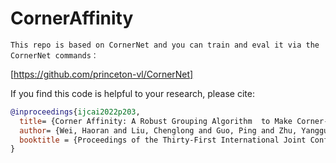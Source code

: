 # CornerAffinity
```
This repo is based on CornerNet and you can train and eval it via the CornerNet commands：
```

[https://github.com/princeton-vl/CornerNet]


If you find this code is helpful to your research, please cite:
```bibtex
@inproceedings{ijcai2022p203,
  title= {Corner Affinity: A Robust Grouping Algorithm  to Make Corner-guided Detector Great Again},
  author= {Wei, Haoran and Liu, Chenglong and Guo, Ping and Zhu, Yangguang and Fu, Jiamei and Wang, Bing and Wang, Peng},
  booktitle = {Proceedings of the Thirty-First International Joint Conference on Artificial Intelligence, {IJCAI-22}
}
```
